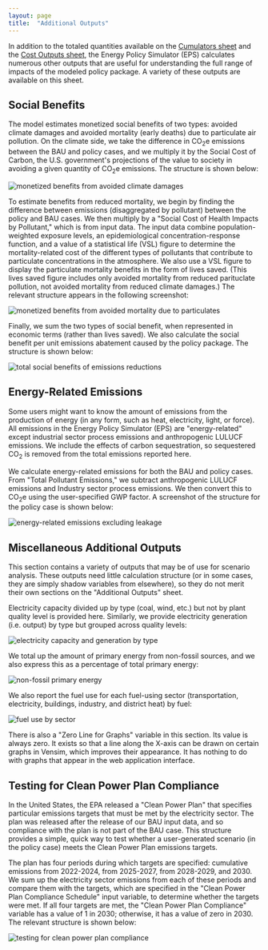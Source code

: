 ```yaml
---
layout: page
title:  "Additional Outputs"
---
```


In addition to the totaled quantities available on the [Cumulators sheet](cumulators.html) and the [Cost Outputs sheet](cost-outputs.html), the Energy Policy Simulator (EPS) calculates numerous other outputs that are useful for understanding the full range of impacts of the modeled policy package.  A variety of these outputs are available on this sheet.

## Social Benefits

The model estimates monetized social benefits of two types: avoided climate damages and avoided mortality (early deaths) due to particulate air pollution.  On the climate side, we take the difference in CO<sub>2</sub>e emissions between the BAU and policy cases, and we multiply it by the Social Cost of Carbon, the U.S. government's projections of the value to society in avoiding a given quantity of CO<sub>2</sub>e emissions.  The structure is shown below:

![monetized benefits from avoided climate damages](additional-outputs-CarbonBenefits.png)

To estimate benefits from reduced mortality, we begin by finding the difference between emissions (disaggregated by pollutant) between the policy and BAU cases.  We then multiply by a "Social Cost of Health Impacts by Pollutant," which is from input data.  The input data combine population-weighted exposure levels, an epidemiological concentration-response function, and a value of a statistical life (VSL) figure to determine the mortality-related cost of the different types of pollutants that contribute to particulate concentrations in the atmosphere.  We also use a VSL figure to display the particulate mortality benefits in the form of lives saved.  (This lives saved figure includes only avoided mortality from reduced parituclate pollution, not avoided mortality from reduced climate damages.)  The relevant structure appears in the following screenshot:

![monetized benefits from avoided mortality due to particulates](additional-outputs-MortalityBenefits.png)

Finally, we sum the two types of social benefit, when represented in economic terms (rather than lives saved).  We also calculate the social benefit per unit emissions abatement caused by the policy package.  The structure is shown below:

![total social benefits of emissions reductions](additional-outputs-TotSocialBenefits.png)

## Energy-Related Emissions

Some users might want to know the amount of emissions from the production of energy (in any form, such as heat, electricity, light, or force).  All emissions in the Energy Policy Simulator (EPS) are "energy-related" except industrial sector process emissions and anthropogenic LULUCF emissions.  We include the effects of carbon sequestration, so sequestered CO<sub>2</sub> is removed from the total emissions reported here.

We calculate energy-related emissions for both the BAU and policy cases.  From "Total Pollutant Emissions," we subtract anthropogenic LULUCF emissions and Industry sector process emissions.  We then convert this to CO<sub>2</sub>e using the user-specified GWP factor.  A screenshot of the structure for the policy case is shown below:

![energy-related emissions excluding leakage](additional-outputs-EnergyRelatedEmis.png)

## Miscellaneous Additional Outputs

This section contains a variety of outputs that may be of use for scenario analysis.  These outputs need little calculation structure (or in some cases, they are simply shadow variables from elsewhere), so they do not merit their own sections on the "Additional Outputs" sheet.

Electricity capacity divided up by type (coal, wind, etc.) but not by plant quality level is provided here.  Similarly, we provide electricity generation (i.e. output) by type but grouped across quality levels:

![electricity capacity and generation by type](additional-outputs-ElecByType.png)

We total up the amount of primary energy from non-fossil sources, and we also express this as a percentage of total primary energy:

![non-fossil primary energy](additional-outputs-PrimaryEnergy.png)

We also report the fuel use for each fuel-using sector (transportation, electricity, buildings, industry, and district heat) by fuel:

![fuel use by sector](additional-outputs-SectoralFuelUse.png)

There is also a "Zero Line for Graphs" variable in this section.  Its value is always zero.  It exists so that a line along the X-axis can be drawn on certain graphs in Vensim, which improves their appearance.  It has nothing to do with graphs that appear in the web application interface.

## Testing for Clean Power Plan Compliance

In the United States, the EPA released a "Clean Power Plan" that specifies particular emissions targets that must be met by the electricity sector.  The plan was released after the release of our BAU input data, and so compliance with the plan is not part of the BAU case.  This structure provides a simple, quick way to test whether a user-generated scenario (in the policy case) meets the Clean Power Plan emissions targets.

The plan has four periods during which targets are specified: cumulative emissions from 2022-2024, from 2025-2027, from 2028-2029, and 2030.  We sum up the electricity sector emissions from each of these periods and compare them with the targets, which are specified in the "Clean Power Plan Compliance Schedule" input variable, to determine whether the targets were met.  If all four targets are met, the "Clean Power Plan Compliance" variable has a value of 1 in 2030; otherwise, it has a value of zero in 2030.  The relevant structure is shown below:

![testing for clean power plan compliance](additional-outputs-CleanPowerPlanCompliance.png)